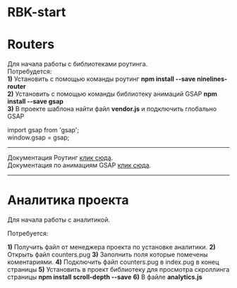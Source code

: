 # RBK-start

# Routers

Для начала работы с библиотеками роутинга.
<br>
Потребудется:
<br>
<b>1)</b> Установить с помощью команды роутинг <b>npm install --save ninelines-router</b>
<br>
<b>2)</b> Установить с помощью команды библиотеку анимаций GSAP <b>npm install --save gsap</b>
<br>
<b>3)</b> В проекте шаблона найти файл <b>vendor.js</b> и подключить глобально GSAP

import gsap from 'gsap';
<br>
window.gsap = gsap;

<hr>

Документация Роутинг <a href="https://github.com/ninelines-team/ninelines-router" target="_blank"> клик сюда</a>.
<br>
Документация по анимациям GSAP <a href="https://greensock.com/gsap/" target="_blank">клик сюда</a>.

<hr>


# Аналитика проекта

Для начала работы с аналитикой.

Потребуется:

<b>1)</b> Получить файл от менеджера проекта по установке аналитики.
<b>2)</b> Открыть файл counters.pug
<b>3)</b> Заполнить поля которые помечены коментариями.
<b>4)</b> Подключить файл counters.pug в index.pug в конец страницы
<b>5)</b> Установить в проект библиотеку для просмотра скроллинга страницы <b>npm install scroll-depth --save</b>
<b>6)</b> В файле <b>analytics.js</b>



